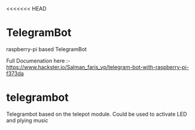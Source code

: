 <<<<<<< HEAD
# TelegramBot
raspberry-pi based TelegramBot


Full Documenation here :-  https://www.hackster.io/Salman_faris_vp/telegram-bot-with-raspberry-pi-f373da
# telegrambot
Telegrambot based on the telepot module. Could be used to activate LED and plying music 
